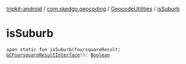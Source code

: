 [tripkit-android](../../index.md) / [com.skedgo.geocoding](../index.md) / [GeocodeUtilities](index.md) / [isSuburb](./is-suburb.md)

# isSuburb

`open static fun isSuburb(foursquareResult: `[`GCFoursquareResultInterface`](../../com.skedgo.geocoding.agregator/-g-c-foursquare-result-interface/index.md)`!): `[`Boolean`](https://kotlinlang.org/api/latest/jvm/stdlib/kotlin/-boolean/index.html)